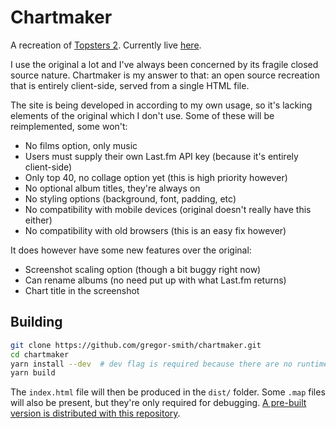 # Chartmaker

A recreation of [Topsters 2](https://www.neverendingchartrendering.org/). Currently live [here](https://gregor-smith.github.io/chartmaker/).

I use the original a lot and I've always been concerned by its fragile closed source nature. Chartmaker is my answer to that: an open source recreation that is entirely client-side, served from a single HTML file.

The site is being developed in according to my own usage, so it's lacking elements of the original which I don't use. Some of these will be reimplemented, some won't:

* No films option, only music
* Users must supply their own Last.fm API key (because it's entirely client-side)
* Only top 40, no collage option yet (this is high priority however)
* No optional album titles, they're always on
* No styling options (background, font, padding, etc)
* No compatibility with mobile devices (original doesn't really have this either)
* No compatibility with old browsers (this is an easy fix however)

It does however have some new features over the original:

* Screenshot scaling option (though a bit buggy right now)
* Can rename albums (no need put up with what Last.fm returns)
* Chart title in the screenshot

## Building
```sh
git clone https://github.com/gregor-smith/chartmaker.git
cd chartmaker
yarn install --dev  # dev flag is required because there are no runtime dependencies
yarn build
```

The `index.html` file will then be produced in the `dist/` folder. Some `.map` files will also be present, but they're only required for debugging. [A pre-built version is distributed with this repository](https://github.com/gregor-smith/chartmaker/tree/master/dist).
